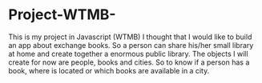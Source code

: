 # Project-WTMB-
This is my project in Javascript (WTMB) 
I thought that I would like to build an app about exchange books. So a person can share his/her small library at home and create together a enormous public library. The objects I will create for now are people, books and cities. So to know if a person has a book, where is located or which books are available in a city. 
